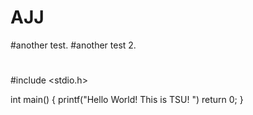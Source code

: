 # AJJ

#another test. 
#another test 2.
#

#include <stdio.h>

int main()
{
	printf("Hello World! This is TSU! ")
		return 0;
}

